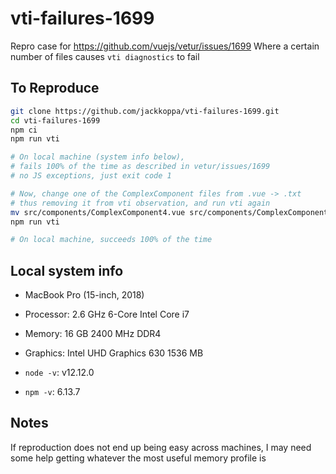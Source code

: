 # vti-failures-1699

Repro case for https://github.com/vuejs/vetur/issues/1699
Where a certain number of files causes `vti diagnostics` to fail

## To Reproduce

```bash
git clone https://github.com/jackkoppa/vti-failures-1699.git
cd vti-failures-1699
npm ci
npm run vti

# On local machine (system info below),
# fails 100% of the time as described in vetur/issues/1699
# no JS exceptions, just exit code 1

# Now, change one of the ComplexComponent files from .vue -> .txt
# thus removing it from vti observation, and run vti again
mv src/components/ComplexComponent4.vue src/components/ComplexComponent4.txt
npm run vti

# On local machine, succeeds 100% of the time
```

## Local system info

* MacBook Pro (15-inch, 2018)
* Processor: 2.6 GHz 6-Core Intel Core i7
* Memory: 16 GB 2400 MHz DDR4
* Graphics: Intel UHD Graphics 630 1536 MB

* `node -v`: v12.12.0
* `npm -v`: 6.13.7

## Notes

If reproduction does not end up being easy across machines, I may need some help getting whatever the most useful memory profile is
